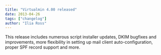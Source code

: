 ```yaml
---
title: "Virtualmin 4.00 released"
date: 2013-04-26
tags: ["changelog"]
author: "Ilia Ross"
---
```


This release includes numerous script installer updates, DKIM bugfixes and improvements, more flexibility in setting up mail client auto-configuration, proper SPF record support and more.
